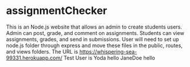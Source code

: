 # assignmentChecker
This is an Node.js website that allows an admin to create students users. Admin can post, grade, and comment on assignments. Students can view assignments, grades, and send in submissions. User will need to set up node.js folder through express and move these files in the public, routes, and views folders. The URL is https://whispering-sea-99331.herokuapp.com/
Test User is 
Yoda hello
JaneDoe hello
